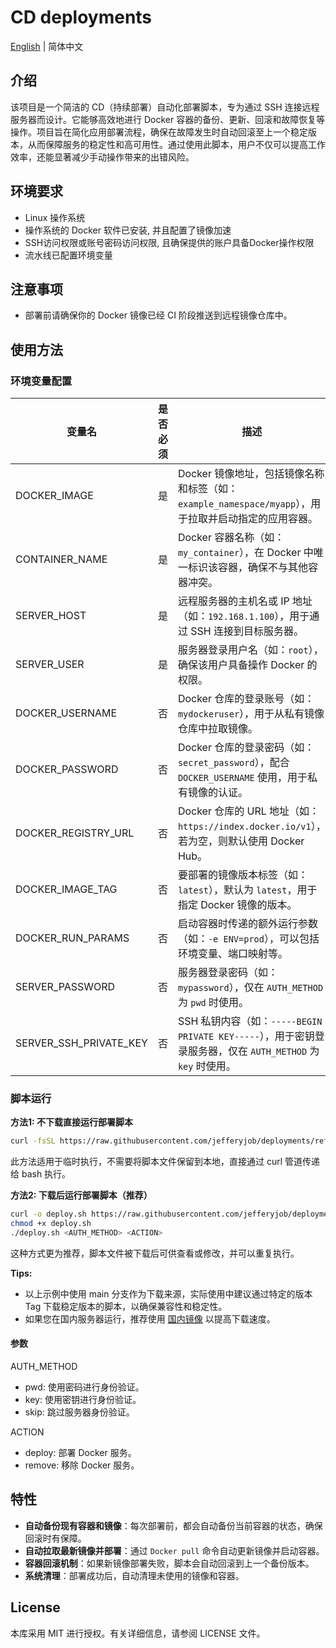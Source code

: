# CD deployments

[English](README.md) | 简体中文

## 介绍
该项目是一个简洁的 CD（持续部署）自动化部署脚本，专为通过 SSH 连接远程服务器而设计。它能够高效地进行 Docker 容器的备份、更新、回滚和故障恢复等操作。项目旨在简化应用部署流程，确保在故障发生时自动回滚至上一个稳定版本，从而保障服务的稳定性和高可用性。通过使用此脚本，用户不仅可以提高工作效率，还能显著减少手动操作带来的出错风险。

## 环境要求
- Linux 操作系统
- 操作系统的 Docker 软件已安装, 并且配置了镜像加速
- SSH访问权限或账号密码访问权限, 且确保提供的账户具备Docker操作权限
- 流水线已配置环境变量

## 注意事项
- 部署前请确保你的 Docker 镜像已经 CI 阶段推送到远程镜像仓库中。

## 使用方法

### 环境变量配置
| 变量名                    | 是否必须 | 描述                                                                                |
|------------------------|-----|-----------------------------------------------------------------------------------|
| DOCKER_IMAGE           | 是   | Docker 镜像地址，包括镜像名称和标签（如：`example_namespace/myapp`），用于拉取并启动指定的应用容器。                |
| CONTAINER_NAME         | 是   | Docker 容器名称（如：`my_container`），在 Docker 中唯一标识该容器，确保不与其他容器冲突。                       |
| SERVER_HOST            | 是   | 远程服务器的主机名或 IP 地址（如：`192.168.1.100`），用于通过 SSH 连接到目标服务器。                            |
| SERVER_USER            | 是   | 服务器登录用户名（如：`root`），确保该用户具备操作 Docker 的权限。                                          |
| DOCKER_USERNAME        | 否   | Docker 仓库的登录账号（如：`mydockeruser`），用于从私有镜像仓库中拉取镜像。                                  |
| DOCKER_PASSWORD        | 否   | Docker 仓库的登录密码（如：`secret_password`），配合 `DOCKER_USERNAME` 使用，用于私有镜像的认证。            |
| DOCKER_REGISTRY_URL    | 否   | Docker 仓库的 URL 地址（如：`https://index.docker.io/v1`）， 若为空，则默认使用 Docker Hub。          |
| DOCKER_IMAGE_TAG       | 否   | 要部署的镜像版本标签（如：`latest`），默认为 `latest`，用于指定 Docker 镜像的版本。                            |
| DOCKER_RUN_PARAMS      | 否   | 启动容器时传递的额外运行参数（如：`-e ENV=prod`），可以包括环境变量、端口映射等。                                   |
| SERVER_PASSWORD        | 否   | 服务器登录密码（如：`mypassword`），仅在 `AUTH_METHOD` 为 `pwd` 时使用。                             |
| SERVER_SSH_PRIVATE_KEY | 否   | SSH 私钥内容（如：`-----BEGIN PRIVATE KEY-----`），用于密钥登录服务器，仅在 `AUTH_METHOD` 为 `key` 时使用。 |


### 脚本运行
**方法1: 不下载直接运行部署脚本**
```bash
curl -fsSL https://raw.githubusercontent.com/jefferyjob/deployments/refs/heads/main/scripts/deploy.docker.sh | bash -s -- <AUTH_METHOD> <ACTION>
```
此方法适用于临时执行，不需要将脚本文件保留到本地，直接通过 curl 管道传递给 bash 执行。


**方法2:  下载后运行部署脚本（推荐）**
```bash
curl -o deploy.sh https://raw.githubusercontent.com/jefferyjob/deployments/refs/heads/main/scripts/deploy.docker.sh
chmod +x deploy.sh
./deploy.sh <AUTH_METHOD> <ACTION>
```
这种方式更为推荐，脚本文件被下载后可供查看或修改，并可以重复执行。


**Tips:** 
- 以上示例中使用 main 分支作为下载来源，实际使用中建议通过特定的版本 Tag 下载稳定版本的脚本，以确保兼容性和稳定性。
- 如果您在国内服务器运行，推荐使用 [国内镜像](https://gitee.com/jefferyjob/deployments) 以提高下载速度。


#### 参数
AUTH_METHOD
- pwd: 使用密码进行身份验证。
- key: 使用密钥进行身份验证。
- skip: 跳过服务器身份验证。

ACTION
- deploy: 部署 Docker 服务。
- remove: 移除 Docker 服务。

## 特性
- **自动备份现有容器和镜像**：每次部署前，都会自动备份当前容器的状态，确保回滚时有保障。
- **自动拉取最新镜像并部署**：通过 `Docker pull` 命令自动更新镜像并启动容器。
- **容器回滚机制**：如果新镜像部署失败，脚本会自动回滚到上一个备份版本。
- **系统清理**：部署成功后，自动清理未使用的镜像和容器。

## License
本库采用 MIT 进行授权。有关详细信息，请参阅 LICENSE 文件。
